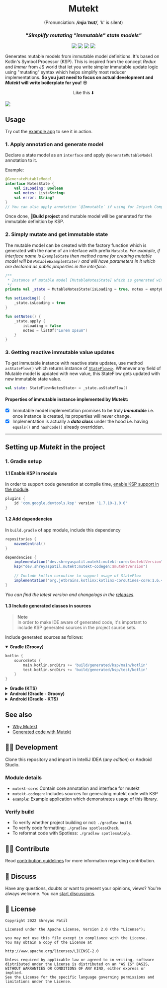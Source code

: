 <h1 align="center">Mutekt</h1>

<p align="center">(Pronunciation: <b><i>/mjuːˈteɪt/</i></b>, 'k' is silent)</p>

<h3 align="center"><i>"Simplify mutating "immutable" state models"</i></h3>

<p align="center">
    <a href="https://github.com/PatilShreyas/mutekt/actions/workflows/build.yml"><img src="https://github.com/PatilShreyas/mutekt/actions/workflows/build.yml/badge.svg"/></a>
    <a href="https://github.com/PatilShreyas/mutekt/actions/workflows/release.yml"><img src="https://github.com/PatilShreyas/mutekt/actions/workflows/release.yml/badge.svg"/></a>
    <a href="https://search.maven.org/search?q=g:dev.shreyaspatil.mutekt"><img src="https://img.shields.io/maven-central/v/dev.shreyaspatil.mutekt/mutekt-codegen?label=Maven%20Central&logo=android&style=flat-square"/></a>
    <a href="LICENSE"><img src="https://img.shields.io/github/license/PatilShreyas/mutekt?label=License)"/></a>
</p>

Generates mutable models from immutable model definitions. It's based on Kotlin's Symbol Processor (KSP).
This is inspired from the concept _Redux_ and _Immer_ from JS world that let you write simpler immutable update logic 
using "mutating" syntax which helps simplify most reducer implementations. 
**So you just need to focus on actual development and _Mutekt_ will write boilerplate for you!** 😎

<p align="center">Like this ⬇️️</p>

![](mutekt-usage.gif)

## Usage

Try out the [example app](/example) to see it in action.

### 1. Apply annotation and generate model

Declare a state model as an `interface` and apply `@GenerateMutableModel` annotation to it.

Example:

```kotlin
@GenerateMutableModel
interface NotesState {
    val isLoading: Boolean
    val notes: List<String>
    val error: String?
}
// You can also apply annotation `@Immutable` if using for Jetpack Compose UI model.
```

Once done, **🔨Build project** and mutable model will be generated for the immutable definition by KSP.

### 2. Simply mutate and get immutable state

The mutable model can be created with the factory function which is generated with the name of an interface with prefix
`Mutable`.
_For example, if interface name is `ExampleState` then method name for creating mutable model will be
`MutableExampleState()` and will have parameters in it which are declared as public properties in the interface._

```kotlin
/**
 * Instance of mutable model [MutableNotesState] which is generated with Mutekt.
 */
private val _state = MutableNotesState(isLoading = true, notes = emptyList(), error = null)

fun setLoading() {
    _state.isLoading = true
}

fun setNotes() {
    _state.apply {
        isLoading = false
        notes = listOf("Lorem Ipsum")
    }
}
```

### 3. Getting reactive immutable value updates

To get immutable instance with reactive state updates, use method `asStateFlow()` which returns instance of
[`StateFlow<>`](https://kotlinlang.org/api/kotlinx.coroutines/kotlinx-coroutines-core/kotlinx.coroutines.flow/-state-flow/).
Whenever any field of Mutable model is updated with new value, this StateFlow gets updated with new immutable state value.

```kotlin
val state: StateFlow<NotesState> = _state.asStateFlow()
```

#### Properties of immutable instance implemented by Mutekt:

- [x] Immutable model implementation promises to be truly ***Immutable*** i.e. once instance is created, its properties
will never change.
- [x] Implementation is actually a ***data class*** under the hood i.e. having `equals()` and `hashCode()` 
already overridden.

---

## Setting up _Mutekt_ in the project

### 1. Gradle setup

#### 1.1 Enable KSP in module

In order to support code generation at compile time, [enable KSP support in the module](https://kotlinlang.org/docs/ksp-quickstart.html#use-your-own-processor-in-a-project).

```groovy
plugins {
    id 'com.google.devtools.ksp' version '1.7.10-1.0.6'
}
```

#### 1.2 Add dependencies

In `build.gradle` of app module, include this dependency

```groovy
repositories {
    mavenCentral()
}

dependencies {
    implementation("dev.shreyaspatil.mutekt:mutekt-core:$mutektVersion")
    ksp("dev.shreyaspatil.mutekt:mutekt-codegen:$mutektVersion")
    
    // Include kotlin coroutine to support usage of StateFlow 
    implementation("org.jetbrains.kotlinx:kotlinx-coroutines-core:1.6.4")
}
```

_You can find the latest version and changelogs in the [releases](https://github.com/PatilShreyas/mutekt/releases)_.

#### 1.3 Include generated classes in sources

> **Note**   
> In order to make IDE aware of generated code, it's important to include KSP generated sources in the project source sets.

Include generated sources as follows:

<details open>
  <summary><b>Gradle (Groovy)</b></summary>

```groovy
kotlin {
    sourceSets {
        main.kotlin.srcDirs += 'build/generated/ksp/main/kotlin'
        test.kotlin.srcDirs += 'build/generated/ksp/test/kotlin'
    }
}
```

</details>

<details>
  <summary><b>Gradle (KTS)</b></summary>

```kotlin
kotlin {
    sourceSets.main {
        kotlin.srcDir("build/generated/ksp/main/kotlin")
    }
    sourceSets.test {
        kotlin.srcDir("build/generated/ksp/test/kotlin")
    }
}
```

</details>

<details>
  <summary><b>Android (Gradle - Groovy)</b></summary>

```groovy
android {
    applicationVariants.all { variant ->
        kotlin.sourceSets {
            def name = variant.name
            getByName(name) {
                kotlin.srcDir("build/generated/ksp/$name/kotlin")
            }
        }
    }
}
```
</details>

<details>
  <summary><b>Android (Gradle - KTS)</b></summary>

```kotlin
android {
    applicationVariants.all {
        kotlin.sourceSets {
            getByName(name) {
                kotlin.srcDir("build/generated/ksp/$name/kotlin")
            }
        }
    }
}
```
</details>

## See also

- [Why Mutekt](https://github.com/PatilShreyas/mutekt/wiki/Why-Mutekt%3F)
- [Generated code with Mutekt](https://github.com/PatilShreyas/mutekt/wiki/Code-generation-with-Mutekt)

## 👨‍💻 Development

Clone this repository and import in IntelliJ IDEA (_any edition_) or Android Studio.

### Module details

- `mutekt-core`: Contain core annotation and interface for mutekt
- `mutekt-codegen`: Includes sources for generating mutekt code with KSP
- `example`: Example application which demonstrates usage of this library.

### Verify build

- To verify whether project building or not: `./gradlew build`.
- To verify code formatting: `./gradlew spotlessCheck`.
- To reformat code with Spotless: `./gradlew spotlessApply`.

## 🙋‍♂️ Contribute 

Read [contribution guidelines](CONTRIBUTING.md) for more information regarding contribution.

## 💬 Discuss

Have any questions, doubts or want to present your opinions, views? You're always welcome. You can [start discussions](https://github.com/PatilShreyas/mutekt/discussions).

## 📝 License

```
Copyright 2022 Shreyas Patil

Licensed under the Apache License, Version 2.0 (the "License");

you may not use this file except in compliance with the License.
You may obtain a copy of the License at

http://www.apache.org/licenses/LICENSE-2.0

Unless required by applicable law or agreed to in writing, software
distributed under the License is distributed on an "AS IS" BASIS,
WITHOUT WARRANTIES OR CONDITIONS OF ANY KIND, either express or implied.
See the License for the specific language governing permissions and
limitations under the License.
```
